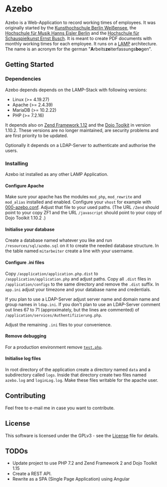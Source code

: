 # Azebo
Azebo is a Web-Application to record working times of employees. It was originally started
by the [Kunsthochschule Berlin Weißensee](https://www.kh-berlin.de/), the [Hochschule
für Musik Hanns Eisler Berlin](https://www.hfm-berlin.de/) and the [Hochschule für
Schauspielkunst Ernst Busch](https://www.hfs-berlin.de/index.html). It is meant to
create PDF documents with monthly working times for each employee. It runs on a
[LAMP](https://en.wikipedia.org/wiki/LAMP_software_bundle) architecture. The name
is an acronym for the german "**A**rbeits**ze**iterfassungs**bo**gen".

## Getting Started
### Dependencies
Azebo depends depends on the LAMP-Stack with following versions:

- Linux (>= 4.19.27)
- Apache (>= 2.4.39)
- MariaDB (>= 10.2.22)
- PHP (>= 7.2.16)

It depends also on [Zend Framework 1.12](https://github.com/zendframework/zf1) and the
[Dojo Toolkit](https://dojotoolkit.org/) in version 1.10.2. These versions are no longer
maintained, are security problems and are first priority to be updated.

Optionally it depends on a LDAP-Server to authenticate and authorise the users. 

### Installing
Azebo ist installed as any other LAMP Application.
<!--- TODO Installationsanweisung schreiben! --->
#### Configure Apache
Make sure your apache has the modules `mod_php`, `mod_rewrite` and `mod_alias` installed
and enabled. Configure your `vhost` for example with
[000-azebo.conf](https://github.com/emanuel-minetti/azebo/blob/azebo-1/resources/configs/000-azebo.conf).
Adjust that file to your used paths. (The URL `/Zend` should point to your copy ZF1 and the URL 
`/javascript` should point to your copy of Dojo Toolkit 1.10.2 .)
#### Initialise your database
Create a database named whatever you like and run `/resources/sql/azebo.sql` on it to create
the needed database structure. In the table named `mitarbeiter` create a line with 
your username.
#### Configure .ini files
Copy `/aspplication/application.php.dist` to `/aspplication/application.php` and adjust paths.
Copy all `.dist` files in `/application/configs` to the same directory and remove the `.dist`
suffix. In `app.ini` adjust your timezone and your database name and credentials.

If you plan to use a LDAP-Server adjust server name and domain name and group names in
`ldap.ini`. If you don't plan to use an LDAP-Server comment out lines 67 to 71
(approximately, but the lines are commented) of `/application/services/Authentifizierung.php`.

Adjust the remaining `.ini` files to your convenience.

#### Remove debugging 
For a production environment remove [`test.php`](https://github.com/emanuel-minetti/azebo/blob/master/public/test.php).

#### Initialise log files
In root directory of the application create a directory named `data` and a subdirectory
called `logs`. Inside that directory create two files named `azebo.log` and `loginLog.log`.
Make these files writable for the apache user.
## Contributing
Feel free to e-mail me in case you want to contribute.

## License
This software is licensed under the GPLv3 - see the
[License](https://github.com/emanuel-minetti/azebo/blob/master/LICENSE) file
for details.

## TODOs
- Update project to use PHP 7.2 and Zend Framework 2 and Dojo Toolkit 1.15
- Create a REST API.
- Rewrite as a SPA (Single Page Application) using Angular
